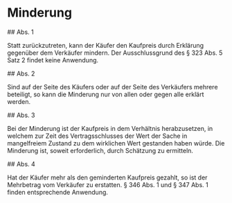 # Minderung



\#\# Abs. 1

 Statt zurückzutreten, kann der Käufer den Kaufpreis durch Erklärung gegenüber dem Verkäufer mindern. Der Ausschlussgrund des § 323 Abs. 5 Satz 2 findet keine Anwendung.

\#\# Abs. 2

 Sind auf der Seite des Käufers oder auf der Seite des Verkäufers mehrere beteiligt, so kann die Minderung nur von allen oder gegen alle erklärt werden.

\#\# Abs. 3

 Bei der Minderung ist der Kaufpreis in dem Verhältnis herabzusetzen, in welchem zur Zeit des Vertragsschlusses der Wert der Sache in mangelfreiem Zustand zu dem wirklichen Wert gestanden haben würde. Die Minderung ist, soweit erforderlich, durch Schätzung zu ermitteln.

\#\# Abs. 4

 Hat der Käufer mehr als den geminderten Kaufpreis gezahlt, so ist der Mehrbetrag vom Verkäufer zu erstatten. § 346 Abs. 1 und § 347 Abs. 1 finden entsprechende Anwendung. 

